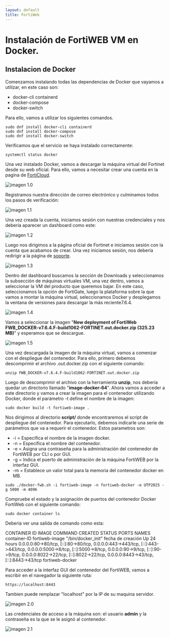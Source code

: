 ```yaml
---
layout: default
title: FortiWeb
---
```


# Instalación de FortiWEB VM en Docker.

## Instalacion de Docker
Comenzamos instalando todas las dependencias de Docker que vayamos a utilizar, en este caso son: 

* docker-cli containerd
* docker-compose
* docker-switch

Para ello, vamos a utilizar los siguientes comandos.

```
sudo dnf install docker-cli containerd
sudo dnf install docker-compose
sudo dnf install docker-switch
```

Verificamos que el servicio se haya instalado correctamente:
```
systemctl status docker
```
Una vez instalado Docker, vamos a descargar la máquina virtual del Fortinet desde su web oficial.
Para ello, vamos a necesitar crear una cuenta en la pagina de [FortiCloud](https://www.forticloud.com/#/).

![imagen 1.0](img/forticloud.png)

Registramos nuestra dirección de correo electrónico y culminamos todos los pasos de verificación:

![imagen 1.1](img/sesion1.png)

Una vez creada la cuenta, iniciamos sesión con nuestras credenciales y nos debería aparecer un dashboard como este:

![imagen 1.2](img/dashboard1.png)

Luego nos dirigimos a la página oficial de Fortinet e iniciamos sesión con la cuenta que acabamos de crear. Una vez iniciamos sesión, nos debería redirigir a la página de [soporte](https://support.fortinet.com/support/#/).

![imagen 1.3](img/soporte.png)

Dentro del dashboard buscamos la sección de Downloads y seleccionamos la subsección de máquinas virtuales VM, una vez dentro, vamos a seleccionar la VM del producto que queremos bajar.
En este caso, seleccionamos la opción de FortiGate, luego la plataforma sobre la que vamos a montar la máquina virtual, seleccionamos Docker y desplegamos la ventana de versiones para descargar la más reciente7.6.4.

![imagen 1.4](img/version.png)

Vamos a seleccionar la imagen "**New deployment of FortiWeb
FWB_DOCKER-v7.6.4.F-build1062-FORTINET.out.docker.zip (325.23 MB)**" y esperamos que se descargue.

![imagen 1.5](img/descarga.png)

Una vez descargada la imagen de la máquina virtual, vamos a comenzar con el despliegue del contenedor. Para ello, primero debemos descomprimir el archivo .out.docker.zip con el siguiente comando:

```
unzip FWB_DOCKER-v7.6.4.F-build1062-FORTINET.out.docker.zip
```
Luego de descomprimir el archivo con la herramienta **unzip**, nos debería quedar un directorio llamado "**image-docker-64**".
Ahora vamos a acceder a este directorio y vamos a crear la imagen para el contenedor utilizando Docker, donde  el parámetro -t define el nombre de la imagen: 

```
sudo docker build -t fortiweb-image .
```
Nos dirigimos al directorio **script/** donde encontraremos el script de despliegue del contenedor. Para ejecutarlo, debemos indicarle una serie de parámetros que va a requerir el contenedor.
Estos parametros son:
* -i = Específica el nombre de la imagen docker. 
* -n = Específica el nombre del contenedor.
* -e = Asigna una contraseña para la administración del contenedor de FortiWEB por CLI o por GUI.
* -g = Indica el puerto de administración de la máquina FortiWEB por la interfaz GUI.
* -m = Establece un valor total para la memoria del contenedor docker en MB.

```
sudo ./docker-fwb.sh -i fortiweb-image -n fortiweb-docker -e UTP2025 -g 5000 -m 4096
```
Compruebe el estado y la asignación de puertos del contenedor Docker FortiWeb con el siguiente comando:
```
sudo docker container ls
```
Deberia ver una salida de comando como esta:

CONTAINER ID   IMAGE            COMMAND              CREATED        STATUS        PORTS                                                                                                                                                                                                                                      NAMES
container-ID   fortiweb-image   "/bin/docker_init"   fecha de creación   Up 24 hours   0.0.0.0:80->80/tcp, [::]:80->80/tcp, 0.0.0.0:443->443/tcp, [::]:443->443/tcp, 0.0.0.0:5000->8/tcp, [::]:5000->8/tcp, 0.0.0.0:90->9/tcp, [::]:90->9/tcp, 0.0.0.0:8022->22/tcp, [::]:8022->22/tcp, 0.0.0.0:8443->43/tcp, [::]:8443->43/tcp   fortiweb-docker


Para acceder a la interfaz GUI del contenedor del FortiWEB, vamos a escribir en el navegador la siguiente ruta:
```bash
https://localhost:8443
```
Tambien puede remplazar "localhost" por la IP de su maquina servidor.

![imagen 2.0](img/login.png)

Las credenciales de acceso a la máquina son: el usuario **admin** y la contraseña es la que se le asignó al contenedor.

![imagen 2.1](img/admin.png)
